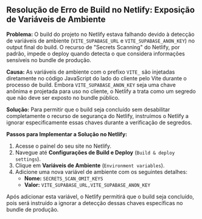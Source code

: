 ## Resolução de Erro de Build no Netlify: Exposição de Variáveis de Ambiente

**Problema:**
O build do projeto no Netlify estava falhando devido à detecção de variáveis de ambiente (`VITE_SUPABASE_URL` e `VITE_SUPABASE_ANON_KEY`) no output final do build. O recurso de "Secrets Scanning" do Netlify, por padrão, impede o deploy quando detecta o que considera informações sensíveis no bundle de produção.

**Causa:**
As variáveis de ambiente com o prefixo `VITE_` são injetadas diretamente no código JavaScript do lado do cliente pelo Vite durante o processo de build. Embora `VITE_SUPABASE_ANON_KEY` seja uma chave anônima e projetada para uso no cliente, o Netlify a trata como um segredo que não deve ser exposto no bundle público.

**Solução:**
Para permitir que o build seja concluído sem desabilitar completamente o recurso de segurança do Netlify, instruímos o Netlify a ignorar especificamente essas chaves durante a verificação de segredos.

**Passos para Implementar a Solução no Netlify:**
1.  Acesse o painel do seu site no Netlify.
2.  Navegue até **Configurações de Build e Deploy** (`Build & deploy settings`).
3.  Clique em **Variáveis de Ambiente** (`Environment variables`).
4.  Adicione uma nova variável de ambiente com os seguintes detalhes:
    *   **Nome:** `SECRETS_SCAN_OMIT_KEYS`
    *   **Valor:** `VITE_SUPABASE_URL,VITE_SUPABASE_ANON_KEY`

Após adicionar esta variável, o Netlify permitirá que o build seja concluído, pois será instruído a ignorar a detecção dessas chaves específicas no bundle de produção.